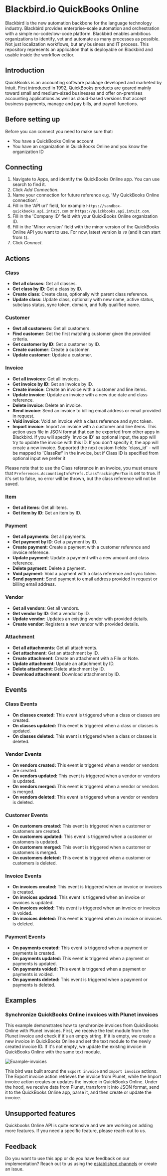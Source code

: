 ﻿# Blackbird.io QuickBooks Online

Blackbird is the new automation backbone for the language technology industry. Blackbird provides enterprise-scale automation and orchestration with a simple no-code/low-code platform. Blackbird enables ambitious organizations to identify, vet and automate as many processes as possible. Not just localization workflows, but any business and IT process. This repository represents an application that is deployable on Blackbird and usable inside the workflow editor.

## Introduction

<!-- begin docs -->

QuickBooks is an accounting software package developed and marketed by Intuit. First introduced in 1992, QuickBooks products are geared mainly toward small and medium-sized businesses and offer on-premises accounting applications as well as cloud-based versions that accept business payments, manage and pay bills, and payroll functions.

## Before setting up 

Before you can connect you need to make sure that:

- You have a QuickBooks Online account
- You have an organization in QuickBooks Online and you know the organization ID

## Connecting

1. Navigate to Apps, and identify the QuickBooks Online app. You can use search to find it.
2. Click _Add Connection_.
3. Name your connection for future reference e.g. 'My QuickBooks Online connection'.
4. Fill in the 'API url' field, for example `https://sandbox-quickbooks.api.intuit.com` or `https://quickbooks.api.intuit.com`.
5. Fill in the 'Company ID' field with your QuickBooks Online organization ID.
6. Fill in the 'Minor version' field with the minor version of the QuickBooks Online API you want to use. For now, latest version is `70` (and it can start from `1`).
7. Click _Connect_.

## Actions

### Class

- **Get all classes**: Get all classes.
- **Get class by ID**: Get a class by ID.
- **Create class**: Create class, optionally with parent class reference.
- **Update class**: Update class, optionally with new name, active status, subclass status, sync token, domain, and fully qualified name.

### Customer

- **Gwt all customers**: Get all customers.
- **Find customer**: Get the first matching customer given the provided criteria.
- **Get customer by ID**: Get a customer by ID.
- **Create customer**: Create a customer.
- **Update customer**: Update a customer.

### Invoice

- **Get all invoices**: Get all invoices.
- **Get invoice by ID**: Get an invoice by ID.
- **Create invoice**: Create an invoice with a customer and line items.
- **Update invoice**: Update an invoice with a new due date and class reference.
- **Delete invoice**: Delete an invoice.
- **Send invoice**: Send an invoice to billing email address or email provided in request.
- **Void invoice**: Void an invoice with a class reference and sync token.
- **Import invoice**: Import an invoice with a customer and line items. This action uses file in JSON format that can be exported from other apps in Blackbird. If you will specify 'Invoice ID' as optional input, the app will try to update the invoice with this ID. If you don't specify it, the app will create a new invoice. Supported the next custom fields: 'class_id' - will be mapped to 'ClassRef' in the invoice, but if Class ID is specified from optional input we prefer it

Please note that to use the Class reference in an invoice, you must ensure that `Preferences.AccountingInfoPrefs.ClassTrackingPerTxn` is set to true. If it's set to false, no error will be thrown, but the class reference will not be saved.

### Item

- **Get all items**: Get all items.
- **Get item by ID**: Get an item by ID.

### Payment

- **Get all payments**: Get all payments.
- **Get payment by ID**: Get a payment by ID.
- **Create payment**: Create a payment with a customer reference and invoice reference.
- **Update payment**: Update a payment with a new amount and class reference.
- **Delete payment**: Delete a payment.
- **Void payment**: Void a payment with a class reference and sync token.
- **Send payment**: Send payment to email address provided in request or billing email address.

### Vendor

- **Get all vendors**: Get all vendors.
- **Get vendor by ID**: Get a vendor by ID.
- **Update vendor**: Updates an existing vendor with provided details.
- **Create vendor**: Registers a new vendor with provided details.

### Attachment

- **Get all attachments**: Get all attachments.
- **Get attachment**: Get an attachment by ID.
- **Create attachment**: Create an attachment with a File or Note.
- **Update attachment**: Update an attachment by ID.
- **Delete attachment**: Delete attachment by ID.
- **Download attachment**: Download attachment by ID.

## Events

### Class Events

- **On classes created:** This event is triggered when a class or classes are created.
- **On classes updated:** This event is triggered when a class or classes is updated.
- **On classes deleted:** This event is triggered when a class or classes is deleted.

### Vendor Events

- **On vendors created:** This event is triggered when a vendor or vendors are created.
- **On vendors updated:** This event is triggered when a vendor or vendors is updated.
- **On vendors merged:** This event is triggered when a vendor or vendors is merged.
- **On vendors deleted:** This event is triggered when a vendor or vendors is deleted.

### Customer Events

- **On customers created:** This event is triggered when a customer or customers are created.
- **On customers updated:** This event is triggered when a customer or customers is updated.
- **On customers merged:** This event is triggered when a customer or customers is merged.
- **On customers deleted:** This event is triggered when a customer or customers is deleted.

### Invoice Events

- **On invoices created:** This event is triggered when an invoice or invoices is created.
- **On invoices updated:** This event is triggered when an invoice or invoices is updated.
- **On invoices voided:** This event is triggered when an invoice or invoices is voided.
- **On invoices deleted:** This event is triggered when an invoice or invoices is deleted.

### Payment Events

- **On payments created:** This event is triggered when a payment or payments is created.
- **On payments updated:** This event is triggered when a payment or payments is updated.
- **On payments voided:** This event is triggered when a payment or payments is voided.
- **On payments deleted:** This event is triggered when a payment or payments is deleted.

## Examples

### Synchronize QuickBooks Online invoices with Plunet invoices

This example demonstrates how to synchronize invoices from QuickBooks Online with Plunet invoices. First, we receive the text module from the Plunet invoice and check if it's an empty string. If it is empty, we create a new invoice in QuickBooks Online and set the text module to the newly created invoice ID. If it's not empty, we update the existing invoice in QuickBooks Online with the same text module.

![Example-invoices](image/README/Example-invoices.png)

This bird was built around the `Export invoice` and `Import invoice` actions. The Export invoice action retrieves the invoice from Plunet, while the Import invoice action creates or updates the invoice in QuickBooks Online. Under the hood, we receive data from Plunet, transform it into JSON format, send it to the QuickBooks Online app, parse it, and then create or update the invoice.

## Unsupported features

Quickbooks Online API is quite extensive and we are working on adding more features. If you need a specific feature, please reach out to us.

## Feedback

Do you want to use this app or do you have feedback on our implementation? Reach out to us using the [established channels](https://www.blackbird.io/) or create an issue.

<!-- end docs -->
